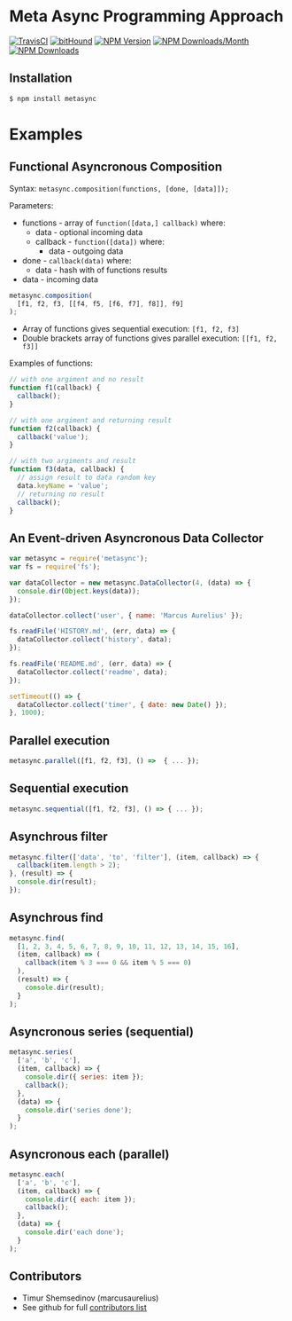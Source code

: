 # Meta Async Programming Approach

[![TravisCI](https://img.shields.io/travis/metarhia/MetaSync.svg?branch=master&style=flat-square)](https://travis-ci.org/metarhia/MetaSync)
[![bitHound](https://img.shields.io/bithound/code/github/metarhia/MetaSync.svg?style=flat-square)](https://www.bithound.io/github/metarhia/MetaSync)
[![NPM Version](https://img.shields.io/npm/v/metasync.svg?style=flat-square)](https://www.npmjs.com/package/metasync)
[![NPM Downloads/Month](https://img.shields.io/npm/dm/metasync.svg?style=flat-square)](https://www.npmjs.com/package/metasync)
[![NPM Downloads](https://img.shields.io/npm/dt/metasync.svg?style=flat-square)](https://www.npmjs.com/package/metasync)

## Installation

```bash
$ npm install metasync
```

# Examples

## Functional Asyncronous Composition

Syntax: `metasync.composition(functions, [done, [data]]);`

Parameters:
- functions - array of `function([data,] callback)` where:
  - data - optional incoming data
  - callback - `function([data])` where:
    - data - outgoing data
- done - `callback(data)` where:
  - data - hash with of functions results
- data - incoming data

```JavaScript
metasync.composition(
  [f1, f2, f3, [[f4, f5, [f6, f7], f8]], f9]
);
```

- Array of functions gives sequential execution: `[f1, f2, f3]`
- Double brackets array of functions gives parallel execution: `[[f1, f2, f3]]`

Examples of functions:

```JavaScript
// with one argiment and no result
function f1(callback) {
  callback();
}

// with one argiment and returning result
function f2(callback) {
  callback('value');
}

// with two argiments and result
function f3(data, callback) {
  // assign result to data random key
  data.keyName = 'value';
  // returning no result
  callback();
}
```

## An Event-driven Asyncronous Data Collector

```JavaScript
var metasync = require('metasync');
var fs = require('fs');

var dataCollector = new metasync.DataCollector(4, (data) => {
  console.dir(Object.keys(data));
});

dataCollector.collect('user', { name: 'Marcus Aurelius' });

fs.readFile('HISTORY.md', (err, data) => {
  dataCollector.collect('history', data);
});

fs.readFile('README.md', (err, data) => {
  dataCollector.collect('readme', data);
});

setTimeout(() => {
  dataCollector.collect('timer', { date: new Date() });
}, 1000);
```

## Parallel execution

```JavaScript
metasync.parallel([f1, f2, f3], () =>  { ... });
```

## Sequential execution

```JavaScript
metasync.sequential([f1, f2, f3], () => { ... });
```

## Asynchrous filter

```JavaScript
metasync.filter(['data', 'to', 'filter'], (item, callback) => {
  callback(item.length > 2);
}, (result) => {
  console.dir(result);
});
```

## Asynchrous find

```JavaScript
metasync.find(
  [1, 2, 3, 4, 5, 6, 7, 8, 9, 10, 11, 12, 13, 14, 15, 16],
  (item, callback) => (
    callback(item % 3 === 0 && item % 5 === 0)
  ),
  (result) => {
    console.dir(result);
  }
);
```

## Asyncronous series (sequential)

```JavaScript
metasync.series(
  ['a', 'b', 'c'],
  (item, callback) => {
    console.dir({ series: item });
    callback();
  },
  (data) => {
    console.dir('series done');
  }
);
```

## Asyncronous each (parallel)

```JavaScript
metasync.each(
  ['a', 'b', 'c'],
  (item, callback) => {
    console.dir({ each: item });
    callback();
  },
  (data) => {
    console.dir('each done');
  }
);
```

## Contributors

  - Timur Shemsedinov (marcusaurelius)
  - See github for full [contributors list](https://github.com/metarhia/MetaSync/graphs/contributors)

